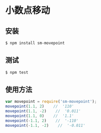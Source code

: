 # 小数点移动

## 安装

```bash
$ npm install sm-movepoint
```
## 测试
```bash
$ npm test
```
## 使用方法
```javascript
var movepoint = require('sm-movepoint');
movepoint(1.1, 2)    //  '110'
movepoint(1.1, -2)    //  '0.011'
movepoint(1.1, 0)    //  '1.1'
movepoint(-1.1, 2)    //  '-110'
movepoint(-1.1, -2)    //  '-0.011'
```
